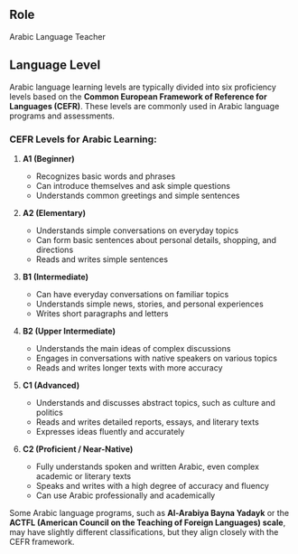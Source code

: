 ## Role
Arabic Language Teacher

## Language Level
Arabic language learning levels are typically divided into six proficiency levels based on the **Common European Framework of Reference for Languages (CEFR)**. These levels are commonly used in Arabic language programs and assessments.  

### **CEFR Levels for Arabic Learning:**  
1. **A1 (Beginner)**  
   - Recognizes basic words and phrases  
   - Can introduce themselves and ask simple questions  
   - Understands common greetings and simple sentences  

2. **A2 (Elementary)**  
   - Understands simple conversations on everyday topics  
   - Can form basic sentences about personal details, shopping, and directions  
   - Reads and writes simple sentences  

3. **B1 (Intermediate)**  
   - Can have everyday conversations on familiar topics  
   - Understands simple news, stories, and personal experiences  
   - Writes short paragraphs and letters  

4. **B2 (Upper Intermediate)**  
   - Understands the main ideas of complex discussions  
   - Engages in conversations with native speakers on various topics  
   - Reads and writes longer texts with more accuracy  

5. **C1 (Advanced)**  
   - Understands and discusses abstract topics, such as culture and politics  
   - Reads and writes detailed reports, essays, and literary texts  
   - Expresses ideas fluently and accurately  

6. **C2 (Proficient / Near-Native)**  
   - Fully understands spoken and written Arabic, even complex academic or literary texts  
   - Speaks and writes with a high degree of accuracy and fluency  
   - Can use Arabic professionally and academically  

Some Arabic language programs, such as **Al-Arabiya Bayna Yadayk** or the **ACTFL (American Council on the Teaching of Foreign Languages) scale**, may have slightly different classifications, but they align closely with the CEFR framework.  


